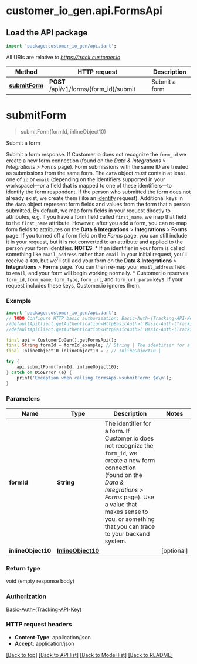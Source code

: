 # customer_io_gen.api.FormsApi

## Load the API package
```dart
import 'package:customer_io_gen/api.dart';
```

All URIs are relative to *https://track.customer.io*

Method | HTTP request | Description
------------- | ------------- | -------------
[**submitForm**](FormsApi.md#submitform) | **POST** /api/v1/forms/{form_id}/submit | Submit a form


# **submitForm**
> submitForm(formId, inlineObject10)

Submit a form

Submit a form response. If Customer.io does not recognize the `form_id` we create a new form connection (found on the *Data & Integrations* > *Integrations* > *Forms* page). Form submissions with the same ID are treated as submissions from the same form.  The `data` object _must_ contain at least one of `id` or `email` (depending on the identifiers supported in your workspace)—or a field that is mapped to one of these identifiers—to identify the form respondent. If the person who submitted the form does not already exist, we create them (like an [identify](#operation/identify) request).  Additional keys in the `data` object represent form fields and values from the form that a person submitted. By default, we map form fields in your request directly to attributes, e.g. if you have a form field called `first_name`, we map that field to the `first_name` attribute. However, after you add a form, you can re-map form fields to attributes on the **Data & Integrations** > **Integrations** > **Forms** page. If you turned off a form field on the *Forms* page, you can still include it in your request, but it is not converted to an attribute and applied to the person your form identifies.  **NOTES**:    * If an identifier in your form is called something like `email_address` rather than `email` in your initial request, you'll receive a `400`, but we'll still add your form on the **Data & Integrations** > **Integrations** > **Forms** page. You can then re-map your `email_address` field to `email`, and your form will begin working normally.   * Customer.io reserves `form_id`, `form_name`, `form_type`, `form_url`, and `form_url_param` keys. If your request includes these keys, Customer.io ignores them. 

### Example
```dart
import 'package:customer_io_gen/api.dart';
// TODO Configure HTTP basic authorization: Basic-Auth-(Tracking-API-Key)
//defaultApiClient.getAuthentication<HttpBasicAuth>('Basic-Auth-(Tracking-API-Key)').username = 'YOUR_USERNAME'
//defaultApiClient.getAuthentication<HttpBasicAuth>('Basic-Auth-(Tracking-API-Key)').password = 'YOUR_PASSWORD';

final api = CustomerIoGen().getFormsApi();
final String formId = formId_example; // String | The identifier for a form. If Customer.io does not recognize the `form_id`, we create a new form connection (found on the *Data & Integrations* > *Forms* page). Use a value that makes sense to you, or something that you can trace to your backend system.
final InlineObject10 inlineObject10 = ; // InlineObject10 | 

try {
    api.submitForm(formId, inlineObject10);
} catch on DioError (e) {
    print('Exception when calling FormsApi->submitForm: $e\n');
}
```

### Parameters

Name | Type | Description  | Notes
------------- | ------------- | ------------- | -------------
 **formId** | **String**| The identifier for a form. If Customer.io does not recognize the `form_id`, we create a new form connection (found on the *Data & Integrations* > *Forms* page). Use a value that makes sense to you, or something that you can trace to your backend system. | 
 **inlineObject10** | [**InlineObject10**](InlineObject10.md)|  | [optional] 

### Return type

void (empty response body)

### Authorization

[Basic-Auth-(Tracking-API-Key)](../README.md#Basic-Auth-(Tracking-API-Key))

### HTTP request headers

 - **Content-Type**: application/json
 - **Accept**: application/json

[[Back to top]](#) [[Back to API list]](../README.md#documentation-for-api-endpoints) [[Back to Model list]](../README.md#documentation-for-models) [[Back to README]](../README.md)

